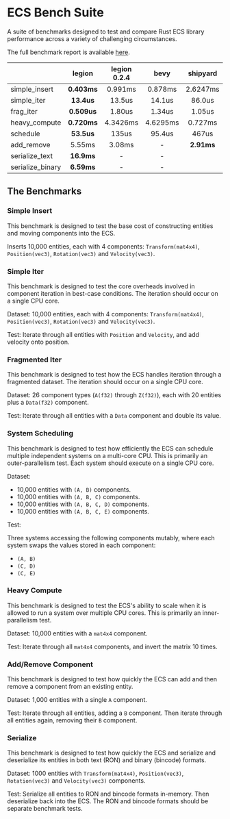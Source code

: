 # ECS Bench Suite

A suite of benchmarks designed to test and compare Rust ECS library performance across a variety of challenging circumstances.

The full benchmark report is available [here](https://tomgillen.github.io/ecs_bench_suite/target/criterion/report/index.html).

|                  | legion      | legion 0.2.4 | bevy     | shipyard   |
|------------------|:-----------:|:------------:|:--------:|:----------:|
| simple_insert    | **0.403ms** | 0.991ms      | 0.878ms  | 2.6247ms   |
| simple_iter      | **13.4us**  | 13.5us       | 14.1us   | 86.0us     |
| frag_iter        | **0.509us** | 1.80us       | 1.34us   | 1.05us     |
| heavy_compute    | **0.720ms** | 4.3426ms     | 4.6295ms | 0.727ms    |
| schedule         | **53.5us**  | 135us        | 95.4us   | 467us      |
| add_remove       | 5.55ms      | 3.08ms       | -        | **2.91ms** |
| serialize_text   | **16.9ms**  | -            | -        |            |
| serialize_binary | **6.59ms**  | -            | -        |            |

## The Benchmarks

### Simple Insert

This benchmark is designed to test the base cost of constructing entities and moving components into the ECS.

Inserts 10,000 entities, each with 4 components: `Transform(mat4x4)`, `Position(vec3)`, `Rotation(vec3)` and `Velocity(vec3)`.

### Simple Iter

This benchmark is designed to test the core overheads involved in component iteration in best-case conditions. The iteration should occur on a single CPU core.

Dataset: 10,000 entities, each with 4 components: `Transform(mat4x4)`, `Position(vec3)`, `Rotation(vec3)` and `Velocity(vec3)`.

Test: Iterate through all entities with `Position` and `Velocity`, and add velocity onto position.

### Fragmented Iter

This benchmark is designed to test how the ECS handles iteration through a fragmented dataset. The iteration should occur on a single CPU core.

Dataset: 26 component types (`A(f32)` through `Z(f32)`), each with 20 entities plus a `Data(f32)` component.

Test: Iterate through all entities with a `Data` component and double its value.

### System Scheduling

This benchmark is designed to test how efficiently the ECS can schedule multiple independent systems on a multi-core CPU. This is primarily an outer-parallelism test. Each system should execute on a single CPU core.

Dataset:

* 10,000 entities with `(A, B)` components.
* 10,000 entities with `(A, B, C)` components.
* 10,000 entities with `(A, B, C, D)` components.
* 10,000 entities with `(A, B, C, E)` components.

Test:

Three systems accessing the following components mutably, where each system swaps the values stored in each component:

* `(A, B)`
* `(C, D)`
* `(C, E)`

### Heavy Compute

This benchmark is designed to test the ECS's ability to scale when it is allowed to run a system over multiple CPU cores. This is primarily an inner-parallelism test.

Dataset: 10,000 entities with a `mat4x4` component.

Test: Iterate through all `mat4x4` components, and invert the matrix 10 times.

### Add/Remove Component

This benchmark is designed to test how quickly the ECS can add and then remove a component from an existing entity.

Dataset: 1,000 entities with a single `A` component.

Test: Iterate through all entities, adding a `B` component. Then iterate through all entities again, removing their `B` component.

### Serialize

This benchmark is designed to test how quickly the ECS and serialize and deserialize its entities in both text (RON) and binary (bincode) formats.

Dataset: 1000 entities with `Transform(mat4x4)`, `Position(vec3)`, `Rotation(vec3)` and `Velocity(vec3)` components.

Test: Serialize all entities to RON and bincode formats in-memory. Then deserialize back into the ECS. The RON and bincode formats should be separate benchmark tests.
